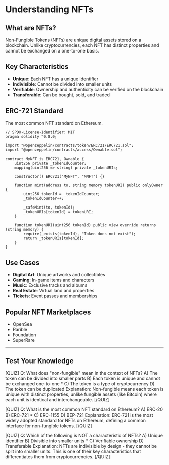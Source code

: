 # Understanding NFTs

## What are NFTs?

Non-Fungible Tokens (NFTs) are unique digital assets stored on a blockchain. Unlike cryptocurrencies, each NFT has distinct properties and cannot be exchanged on a one-to-one basis.

## Key Characteristics

- **Unique**: Each NFT has a unique identifier
- **Indivisible**: Cannot be divided into smaller units
- **Verifiable**: Ownership and authenticity can be verified on the blockchain
- **Transferable**: Can be bought, sold, and traded

## ERC-721 Standard

The most common NFT standard on Ethereum.

```solidity
// SPDX-License-Identifier: MIT
pragma solidity ^0.8.0;

import "@openzeppelin/contracts/token/ERC721/ERC721.sol";
import "@openzeppelin/contracts/access/Ownable.sol";

contract MyNFT is ERC721, Ownable {
    uint256 private _tokenIdCounter;
    mapping(uint256 => string) private _tokenURIs;

    constructor() ERC721("MyNFT", "MNFT") {}

    function mint(address to, string memory tokenURI) public onlyOwner {
        uint256 tokenId = _tokenIdCounter;
        _tokenIdCounter++;

        _safeMint(to, tokenId);
        _tokenURIs[tokenId] = tokenURI;
    }

    function tokenURI(uint256 tokenId) public view override returns (string memory) {
        require(_exists(tokenId), "Token does not exist");
        return _tokenURIs[tokenId];
    }
}
```

## Use Cases

- **Digital Art**: Unique artworks and collectibles
- **Gaming**: In-game items and characters
- **Music**: Exclusive tracks and albums
- **Real Estate**: Virtual land and properties
- **Tickets**: Event passes and memberships

## Popular NFT Marketplaces

- OpenSea
- Rarible
- Foundation
- SuperRare

---

## Test Your Knowledge

[QUIZ]
Q: What does "non-fungible" mean in the context of NFTs?
A) The token can be divided into smaller parts
B) Each token is unique and cannot be exchanged one-to-one *
C) The token is a type of cryptocurrency
D) The token can be duplicated
Explanation: Non-fungible means each token is unique with distinct properties, unlike fungible assets (like Bitcoin) where each unit is identical and interchangeable.
[/QUIZ]

[QUIZ]
Q: What is the most common NFT standard on Ethereum?
A) ERC-20
B) ERC-721 *
C) ERC-1155
D) BEP-721
Explanation: ERC-721 is the most widely adopted standard for NFTs on Ethereum, defining a common interface for non-fungible tokens.
[/QUIZ]

[QUIZ]
Q: Which of the following is NOT a characteristic of NFTs?
A) Unique identifier
B) Divisible into smaller units *
C) Verifiable ownership
D) Transferable
Explanation: NFTs are indivisible by design - they cannot be split into smaller units. This is one of their key characteristics that differentiates them from cryptocurrencies.
[/QUIZ]

